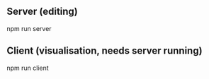 ## Server (editing)
npm run server

## Client (visualisation, needs server running)
npm run client

